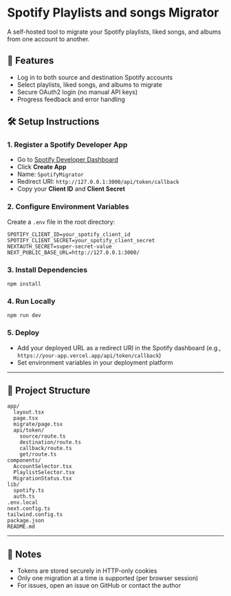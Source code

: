 # Spotify Playlists and songs Migrator

A self-hosted tool to migrate your Spotify playlists, liked songs, and albums from one account to another.

## 🚀 Features
- Log in to both source and destination Spotify accounts
- Select playlists, liked songs, and albums to migrate
- Secure OAuth2 login (no manual API keys)
- Progress feedback and error handling

## 🛠️ Setup Instructions

### 1. Register a Spotify Developer App
- Go to [Spotify Developer Dashboard](https://developer.spotify.com/dashboard/applications)
- Click **Create App**
- Name: `SpotifyMigrator`
- Redirect URI: `http://127.0.0.1:3000/api/token/callback`
- Copy your **Client ID** and **Client Secret**

### 2. Configure Environment Variables
Create a `.env` file in the root directory:

```
SPOTIFY_CLIENT_ID=your_spotify_client_id
SPOTIFY_CLIENT_SECRET=your_spotify_client_secret
NEXTAUTH_SECRET=super-secret-value
NEXT_PUBLIC_BASE_URL=http://127.0.0.1:3000/
```

### 3. Install Dependencies
```
npm install
```

### 4. Run Locally
```
npm run dev
```

### 5. Deploy
- Add your deployed URL as a redirect URI in the Spotify dashboard (e.g., `https://your-app.vercel.app/api/token/callback`)
- Set environment variables in your deployment platform

---

## 📁 Project Structure

```
app/
  layout.tsx
  page.tsx
  migrate/page.tsx
  api/token/
    source/route.ts
    destination/route.ts
    callback/route.ts
    get/route.ts
components/
  AccountSelector.tsx
  PlaylistSelector.tsx
  MigrationStatus.tsx
lib/
  spotify.ts
  auth.ts
.env.local
next.config.ts
tailwind.config.ts
package.json
README.md
```

---

## 🧠 Notes
- Tokens are stored securely in HTTP-only cookies
- Only one migration at a time is supported (per browser session)
- For issues, open an issue on GitHub or contact the author 